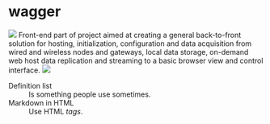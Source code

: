 # wagger
![](client/images/0.png)
Front-end part of project aimed at creating a general back-to-front solution for hosting, initialization, configuration and data acquisition from wired and wireless nodes and gateways, local data storage, on-demand web host data replication and streaming to a basic browser view and control interface.
![](client/images/4.jpg)
<dl>
  <dt>Definition list</dt>
  <dd>Is something people use sometimes.</dd>
  <dt>Markdown in HTML</dt>
  <dd>Use HTML <em>tags</em>.</dd>
</dl>
